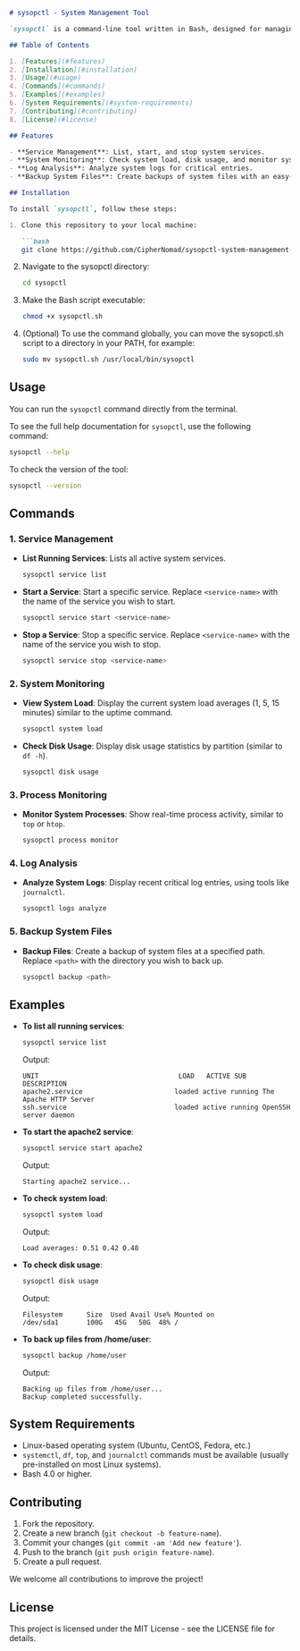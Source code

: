 
```markdown
# sysopctl - System Management Tool

`sysopctl` is a command-line tool written in Bash, designed for managing system resources, services, processes, and performing other system administration tasks. The tool is built to be a simple yet powerful utility to enhance system management on Linux-based systems.

## Table of Contents

1. [Features](#features)
2. [Installation](#installation)
3. [Usage](#usage)
4. [Commands](#commands)
5. [Examples](#examples)
6. [System Requirements](#system-requirements)
7. [Contributing](#contributing)
8. [License](#license)

## Features

- **Service Management**: List, start, and stop system services.
- **System Monitoring**: Check system load, disk usage, and monitor system processes.
- **Log Analysis**: Analyze system logs for critical entries.
- **Backup System Files**: Create backups of system files with an easy-to-use interface.

## Installation

To install `sysopctl`, follow these steps:

1. Clone this repository to your local machine:

   ```bash
   git clone https://github.com/CipherNomad/sysopctl-system-management-tool.git
   ```

2. Navigate to the sysopctl directory:

   ```bash
   cd sysopctl
   ```

3. Make the Bash script executable:

   ```bash
   chmod +x sysopctl.sh
   ```

4. (Optional) To use the command globally, you can move the sysopctl.sh script to a directory in your PATH, for example:

   ```bash
   sudo mv sysopctl.sh /usr/local/bin/sysopctl
   ```

## Usage

You can run the `sysopctl` command directly from the terminal.

To see the full help documentation for `sysopctl`, use the following command:

```bash
sysopctl --help
```

To check the version of the tool:

```bash
sysopctl --version
```

## Commands

### 1. Service Management

- **List Running Services**: Lists all active system services.

   ```bash
   sysopctl service list
   ```

- **Start a Service**: Start a specific service. Replace `<service-name>` with the name of the service you wish to start.

   ```bash
   sysopctl service start <service-name>
   ```

- **Stop a Service**: Stop a specific service. Replace `<service-name>` with the name of the service you wish to stop.

   ```bash
   sysopctl service stop <service-name>
   ```

### 2. System Monitoring

- **View System Load**: Display the current system load averages (1, 5, 15 minutes) similar to the uptime command.

   ```bash
   sysopctl system load
   ```

- **Check Disk Usage**: Display disk usage statistics by partition (similar to `df -h`).

   ```bash
   sysopctl disk usage
   ```

### 3. Process Monitoring

- **Monitor System Processes**: Show real-time process activity, similar to `top` or `htop`.

   ```bash
   sysopctl process monitor
   ```

### 4. Log Analysis

- **Analyze System Logs**: Display recent critical log entries, using tools like `journalctl`.

   ```bash
   sysopctl logs analyze
   ```

### 5. Backup System Files

- **Backup Files**: Create a backup of system files at a specified path. Replace `<path>` with the directory you wish to back up.

   ```bash
   sysopctl backup <path>
   ```

## Examples

- **To list all running services**:

   ```bash
   sysopctl service list
   ```

   Output:

   ```
   UNIT                                   LOAD   ACTIVE SUB     DESCRIPTION
   apache2.service                       loaded active running The Apache HTTP Server
   ssh.service                           loaded active running OpenSSH server daemon
   ```

- **To start the apache2 service**:

   ```bash
   sysopctl service start apache2
   ```

   Output:

   ```
   Starting apache2 service...
   ```

- **To check system load**:

   ```bash
   sysopctl system load
   ```

   Output:

   ```
   Load averages: 0.51 0.42 0.48
   ```

- **To check disk usage**:

   ```bash
   sysopctl disk usage
   ```

   Output:

   ```
   Filesystem      Size  Used Avail Use% Mounted on
   /dev/sda1       100G   45G   50G  48% /
   ```

- **To back up files from /home/user**:

   ```bash
   sysopctl backup /home/user
   ```

   Output:

   ```
   Backing up files from /home/user...
   Backup completed successfully.
   ```

## System Requirements

- Linux-based operating system (Ubuntu, CentOS, Fedora, etc.)
- `systemctl`, `df`, `top`, and `journalctl` commands must be available (usually pre-installed on most Linux systems).
- Bash 4.0 or higher.

## Contributing

1. Fork the repository.
2. Create a new branch (`git checkout -b feature-name`).
3. Commit your changes (`git commit -am 'Add new feature'`).
4. Push to the branch (`git push origin feature-name`).
5. Create a pull request.

We welcome all contributions to improve the project!

## License

This project is licensed under the MIT License - see the LICENSE file for details.
```

